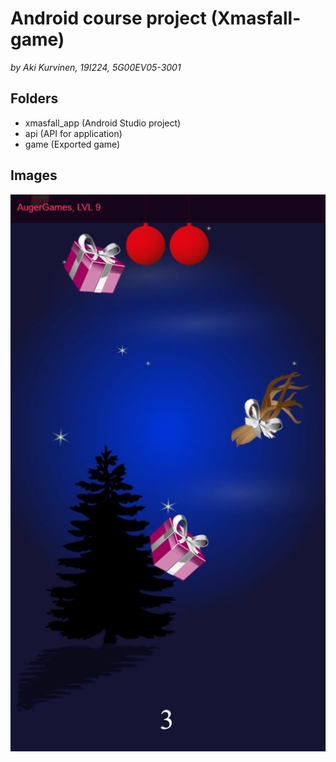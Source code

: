 # Android course project (Xmasfall-game)

_by Aki Kurvinen, 19I224, 5G00EV05-3001_

## Folders

- xmasfall_app (Android Studio project)
- api (API for application)
- game (Exported game)

## Images

<img src="/screenshots/gameplay1.jpg" alt="Gameplay"/>

